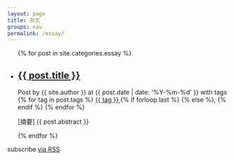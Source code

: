 ```yaml
---
layout: page
title: 杂文
groups: nav
permalink: /essay/
---
```


<div class="home">

  <ul class="post-list">
    {% for post in site.categories.essay %}
      <li>
        <h2>
            <a class="post-link" href="{{ post.url | prepend: site.baseurl }}">{{ post.title }}</a>
        </h2>
        <span class="post-meta">
          Post by {{ site.author }} 
          at {{ post.date | date: '%Y-%m-%d' }} 
          with tags 
          {% for tag in post.tags %}
            <a href="{{ site.tags_path }}#{{ tag }}" rel="nofollow">
              {{ tag }}
            </a>
            {% if forloop.last %}
            {% else %}, {% endif %}
          {% endfor %}
        </span>
        <br>
        <p class="my-abstract"> [摘要] {{ post.abstract }} </p>
      </li>
    {% endfor %}
  </ul>

  <p class="rss-subscribe">subscribe <a href="{{ "/feed.xml" | prepend: site.baseurl }}">via RSS</a></p>

</div>
